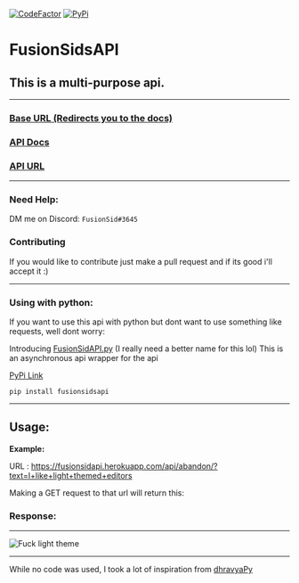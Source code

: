 [![CodeFactor](https://www.codefactor.io/repository/github/fusionsid/fusionsidsapi/badge)](https://www.codefactor.io/repository/github/fusionsid/fusionsidsapi)
[![PyPi](https://img.shields.io/pypi/v/fusionsidsapi)](https://pypi.org/project/fusionsidsapi/)

# FusionSidsAPI

## This is a multi-purpose api.

---

### [Base URL (Redirects you to the docs)](https://fusionsidapi.herokuapp.com/)

### [API Docs](https://fusionsidapi.herokuapp.com/docs/)

### [API URL](https://fusionsidapi.herokuapp.com/api)

---

### Need Help:
DM me on Discord: `FusionSid#3645`

### Contributing
If you would like to contribute just make a pull request and if its good i'll accept it :)

---

### Using with python:

If you want to use this api with python but dont want to use something like requests, well dont worry:

Introducing [FusionSidAPI.py](https://github.com/FusionSid/FusionSidAPI.py) (I really need a better name for this lol)
This is an asynchronous api wrapper for the api

[PyPi Link](https://pypi.org/project/fusionsidsapi/)

```
pip install fusionsidsapi
```

---

## Usage:

**Example:**

URL : https://fusionsidapi.herokuapp.com/api/abandon/?text=I+like+light+themed+editors

Making a GET request to that url will return this:

### Response:

---

![Fuck light theme](https://fusionsidapi.herokuapp.com/api/abandon/?text=I+prefer+light+themed+editors)

---

While no code was used, I took a lot of inspiration from [dhravyaPy](https://github.com/27Saumya/dhravyapy)
